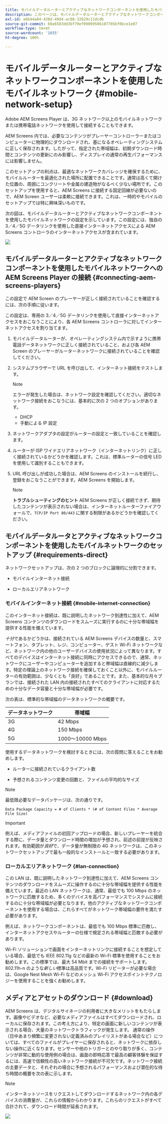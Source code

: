 ```yaml
---
title: モバイルデータルーターとアクティブなネットワークコンポーネントを使用したモバイルネットワーク
description: このページは、モバイルデータルーターとアクティブなネットワークコンポーネントを使用したモバイルネットワークについて説明しています
exl-id: a6b44a04-438d-49d4-ac98-32629c11dcdb
source-git-commit: 60a6583dd3bf79ef09099506107705bf0bce1e07
workflow-type: tm+mt
source-wordcount: '1035'
ht-degree: 100%

---
```


# モバイルデータルーターとアクティブなネットワークコンポーネントを使用したモバイルネットワーク {#mobile-network-setup}

Adobe AEM Screens Player は、3G ネットワーク以上のモバイルネットワークまたは携帯電話ネットワークを使用して接続することもできます。

AEM Screens 内では、必要なコンテンツがプレーヤーコントローラーまたはコンピューターに物理的にダウンロードされ、基になるオペレーティングシステムに正しく保存されます。したがって、指定された帯域幅は、初期ダウンロード時間とコンテンツの更新にのみ影響し、ディスプレイの通常の再生パフォーマンスには影響しません。

このセットアップの利点は、最適なネットワークカバレッジを確保するために、モバイルルーターを最適化された場所に配置できることです。通常は高くて開けた位置の、周囲にコンクリートや金属の建造物がなるべく少ない場所です。このセットアップを使用すると、AEM Screens に接続する固定回線が必要ないので、AEM Screen ユーザーは柔軟に接続できます。これは、一時的やモバイルのセットアップでは特に興味深いものです。

次の図は、モバイルデータルーターとアクティブなネットワークコンポーネントを使用したモバイルネットワークの設定を示しています。この設定には、独自の 3／4／5G データリンクを使用した直接インターネットアクセスによる AEM Screens コントローラのインターネットアクセスが含まれています。

![](/help/using/assets/mobile-network-1.png)

## モバイルデータルーターとアクティブなネットワークコンポーネントを使用したモバイルネットワークへの AEM Screens Player の接続 {#connecting-aem-screens-players}

この設定で AEM Screen のプレーヤーが正しく接続されていることを確認するには、次の手順に従います。

この設定は、専用の 3／4／5G データリンクを使用して直接インターネットアクセスをおこなうことにより、各 AEM Screens コントローラに対してインターネットアクセスを割り当てます。

1. モバイルデータルーターが、オペレーティングシステム内で示すように携帯電話データネットワークに正しく接続されていること、および各 AEM Screen のプレーヤーがルーターネットワークに接続されていることを確認してください。
1. システムブラウザーで URL を呼び出して、インターネット接続をテストします。
   >[!NOTE]
   >
   >エラーが発生した場合は、ネットワーク設定を確認してください。適切なネットワーク接続をおこなうには、基本的に次の 2 つのオプションがあります。
   >* DHCP
   >* 手動による IP 設定


1. ネットワークアダプタの設定がルーターの設定と一致していることを確認します。

1. ルーターが ISP ワイドエリアネットワーク（インターネットリンク）に正しく接続されているかどうかを確認します。これは、標準ルーターの信号 LED を使用して識別することもできます。
1. URL 呼び出しが成功した場合は、AEM Screens のインストールを続行し、登録をおこなうことができます。AEM Screens を開始します。

   >[!NOTE]
   >
   >**トラブルシューティングのヒント**
   >AEM Screens が正しく接続できず、期待したコンテンツが表示されない場合は、インターネットルーターファイアウォールで、`TCP/IP Port 80/443` に関する制限があるかどうかを確認してください。


## モバイルデータルータとアクティブなネットワークコンポーネントを使用したモバイルネットワークのセットアップ {#requirements-direct}

ネットワークセットアップは、次の 2 つのブロックに論理的に分割できます。

* モバイルインターネット接続

* ローカルエリアネットワーク

### モバイルインターネット接続 {#mobile-internet-connection}

このインターネット接続は、既に説明したネットワーク到達性に加えて、AEM Screens コンテンツのダウンロードをスムーズに実行するのに十分な帯域幅を提供する性能を備えています。

*十分*&#x200B;であるかどうかは、接続されている AEM Screens デバイスの数量と、スマートフォン、タブレット、レジ、コンピューター、ゲスト Wi-Fi ネットワークなど、ネットワーク内の他のユーザーデバイスの使用状況によって異なります。すべてのデバイスはインターネット接続に同時にアクセスできるので、通常、ネットワークにユーザーやコンピューターを追加すると帯域幅は直線的に減少します。特定の理論上のネットワーク接続を確保しておくこと以外に、モバイルルーターの有効範囲は、少なくとも「良好」であることです。また、基本的な月々プランでは、接続された LAN 内の接続されたすべてのクライアントに対応するための十分なデータ容量と十分な帯域幅が必要です。

次の表は、標準的な帯域幅のデータネットワークの概要です。

| データネットワーク | 帯域幅 |
|--- |--- |
| 3G | 42 Mbps |
| 4G | 150 Mbps |
| 5G | 1000～10000 Mbps |

使用するデータネットワークを検討するときには、次の質問に答えることをお勧めします。

* ルーターに接続されているクライアント数

* 予想されるコンテンツ変更の回数と、ファイルの平均的なサイズ

>[!NOTE]
>
>最低限必要なデータパッケージは、次の通りです。
>
>`Data Package Capacity = # of Clients * (# of Content Files * Average File Size)`

>[!IMPORTANT]
>
>例えば、メディアファイルの初回アップロードの場合、新しいプレーヤーを統合する際に、データ量とダウンロード時間の増加が予想され、前述の前提が反映されます。有効範囲が&#x200B;*良好*&#x200B;で、データ量が無制限の 4G ネットワークは、このネットワークセットアップで最も一般的なインストールと一致する必要があります。


### ローカルエリアネットワーク {#lan-connection}

この LAN は、既に説明したネットワーク到達性に加えて、AEM Screens コンテンツのダウンロードをスムーズに操作するのに十分な帯域幅を提供する性能を備えています。最近の LAN ネットワークは、通常、最低でも 100 Mbps のネットワークに匹敵するため、多くのデバイスを高パフォーマンスでシステムに接続するのに十分な帯域幅が必要となります。他のアクティブなネットワークコンポーネントを使用する場合は、これらすべてがネットワーク帯域幅の要件を満たす必要があります。

例えば、ネットワークコンポーネントは、最低でも 100 Mbps 標準に匹敵し、インターネットアクセスやルーターの仕様で規定される帯域幅と匹敵する必要があります。

Wi-Fi ソリューションで画面をインターネットリンクに接続することを想定している場合、最低でも IEEE 802.11g などの最新の Wi-Fi 標準を使用することをお勧めします。この標準では、最大 54 Mbit までの接続をサポートします。802.11h-n のような&#x200B;*新しい*&#x200B;標準は高品質です。Wi-Fi リピーターが必要な場合は、Google Nest Mesh Wi-Fi などのメッシュ Wi-Fi アクセスポイントテクノロジーを使用することを強くお勧めします。

## メディアとアセットのダウンロード {#download}

AEM Screens は、デジタルサイネージの利用者に大きなメリットをもたらします。画像やビデオなど、必要なメディアファイルはすべてダウンロードされ、ローカルに保存されます。この考え方により、特定の画面に新しいコンテンツが表示される場合、大量のネットワークトラフィックが発生します。
通常の操作（日中あまり頻繁に変更されない定義済みのプレイリストがある場合など）については、すべてのファイルがプレイヤーに保存されると、ネットワークに依存しない操作に近くなります。センサーや他のトリガーとのやり取りが多く、コンテンツが非常に動的な使用例の場合は、画面の即時応答で最高の顧客体験を保証するには、高速で信頼性の高いネットワーク接続が不可欠です。ネットワーク接続の主要データと、それぞれの場合に予想されるパフォーマンスおよび潜在的な待ち時間の概要を次の表に示します。

>[!NOTE]
>
>インターネットソースをリクエストしてダウンロードするネットワーク内の各デバイスの消費量が、これらの情報からわかります。これらのリクエストがすべて合計されて、ダウンロード時間が延長されます。

![](/help/using/assets/mobile-router-download.png)
